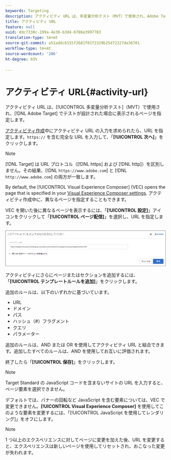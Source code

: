 ```yaml
---
keywords: Targeting
description: アクティビティ URL は、多変量分析テスト（MVT）で使用され、Adobe Target でテストが設計された場合に表示されるページを指定します。
title: アクティビティ URL
feature: null
uuid: ddc7330c-199a-4e38-b3d4-6786e3997783
translation-type: tm+mt
source-git-commit: a51addc6155f2681f01f2329b25d72327de36701
workflow-type: tm+mt
source-wordcount: '286'
ht-degree: 93%

---
```



# アクティビティ URL{#activity-url}

アクティビティ URL は、[!UICONTROL 多変量分析テスト]（MVT）で使用され、[!DNL Adobe Target] でテストが設計された場合に表示されるページを指定します。

[アクティビティ作成](/help/c-activities/c-multivariate-testing/t-create-multivariate-test/create-multivariate-test.md)中にアクティビティ URL の入力を求められたら、URL を指定します。`https://` を含む完全な URL を入力して、「**[!UICONTROL 次へ]**」をクリックします。

>[!NOTE]
>
>[!DNL Target] は URL プロトコル（[!DNL https] および [!DNL http]）を区別しません。その結果、[!DNL `https://www.adobe.com`] と [!DNL `http://www.adobe.com`] の両方が一致します。

By default, the [!UICONTROL Visual Experience Composer] (VEC) opens the page that is specified in your [Visual Experience Composer settings](/help/administrating-target/visual-experience-composer-set-up.md). アクティビティ作成中に、異なるページを指定することもできます。

VEC を開いた後に異なるページを表示するには、「**[!UICONTROL 設定]**」アイコンをクリックして「**[!UICONTROL ページ配信]**」を選択し、URL を指定します。

![ページ配信ダイアログボックス](/help/c-activities/c-multivariate-testing/t-create-multivariate-test/assets/url-config.png)

アクティビティにさらにページまたはセクションを追加するには、「**[!UICONTROL テンプレートルールを追加]**」をクリックします。

追加のルールは、以下のいずれかに基づいています。

* URL
* ドメイン
* パス
* ハッシュ（#）フラグメント
* クエリ
* パラメーター

追加のルールは、AND または OR を使用してアクティビティ URL と結合できます。追加したすべてのルールは、AND を使用してお互いに評価されます。

終了したら「**[!UICONTROL 保存]**」をクリックします。

>[!NOTE]
>
>Target Standard の JavaScript コードを含まないサイトの URL を入力すると、ページ要素を選択できません。

デフォルトでは、バナーの回転など JavaScript を含む要素については、VEC で変更できません。**[!UICONTROL Visual Experience Composer]** を使用してこのような要素を変更するには、「[!UICONTROL JavaScript を使用してレンダリング]」をオフにします。

>[!NOTE]
>
>1 つ以上のエクスペリエンスに対してページに変更を加えた後、URL を変更すると、エクスペリエンスは新しいページを使用してリセットされ、おこなった変更が失われます。